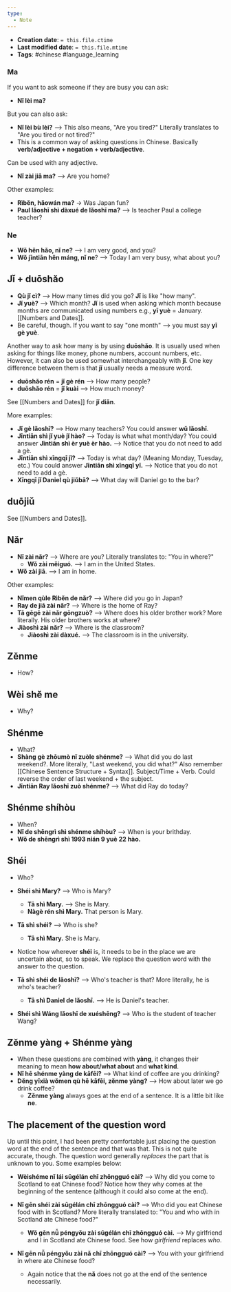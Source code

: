 ```yaml
---
type:
  - Note
---
```


* **Creation date**: `= this.file.ctime`
* **Last modified date**: `= this.file.mtime`
* **Tags**: #chinese #language_learning 

### Ma

If you want to ask someone if they are busy you can ask:
* **Nǐ lèi ma?** 

But you can also ask:
* **Nǐ lèi bù lèi?** --> This also means, "Are you tired?" Literally translates to "Are you tired or not tired?"
* This is a common way of asking questions in Chinese. Basically **verb/adjective + negation + verb/adjective**.

Can be used with any adjective.
* **Nǐ zài jiā ma?** --> Are you home?

Other examples:
* **Rìběn, hǎowán ma?** -> Was Japan fun?
* **Paul lǎoshī shì dàxué de lǎoshī ma?** --> Is teacher Paul a college teacher?
### Ne

* **Wǒ hěn hǎo, nǐ ne?** --> I am very good, and you?
* **Wǒ jīntiān hěn máng, nǐ ne**? --> Today I am very busy, what about you?

## Jǐ + duōshǎo

* **Qù jǐ cì?** --> How many times did you go? **Jǐ** is like "how many".
* **Jǐ yuè?** --> Which month? **Jǐ** is used when asking which month because months are communicated using numbers e.g., **yī yuè** = January. [[Numbers and Dates]].
* Be careful, though. If you want to say "one month" --> you must say **yī gè yuè**.

Another way to ask how many is by using **duōshǎo**. It is usually used when asking for things like money, phone numbers, account numbers, etc. However, it can also be used somewhat interchangeably with **jǐ**. One key difference between them is that **jǐ** usually needs a measure word.

* **duōshǎo rén** = **jǐ gè rén** --> How many people?
* **duōshǎo rén** = **jǐ kuài** --> How much money?

See [[Numbers and Dates]] for **jǐ diǎn**.

More examples:
* **Jǐ gè lǎoshī?** --> How many teachers? You could answer **wǔ lǎoshī**.
* **Jīntiān shì jǐ yuè jǐ hào?** --> Today is what what month/day? You could answer **Jīntiān shì èr yuè èr hào.** --> Notice that you do not need to add a gè.
* **Jīntiān shì xīngqī jǐ?** --> Today is what day? (Meaning Monday, Tuesday, etc.) You could answer **Jīntiān shì xīngqī yī.** --> Notice that you do not need to add a gè.
* **Xīngqī jǐ Daniel qù jiǔbā?** --> What day will Daniel go to the bar?
## duōjiǔ

See [[Numbers and Dates]].
## Nǎr

* **Nǐ zài nǎr?** --> Where are you? Literally translates to: "You in where?"
	* **Wǒ zài měiguó.** --> I am in the United States.
* **Wǒ zài jiā**. --> I am in home.

Other examples:
* **Nǐmen qùle Rìběn de nǎr?** --> Where did you go in Japan?
* **Ray de jiā zài nǎr?** --> Where is the home of Ray?
* **Tā gēgē zài nǎr gōngzuò?** --> Where does his older brother work? More literally. His older brothers works at where?
* **Jiàoshì zài nǎr?** --> Where is the classroom?
	* **Jiàoshì zài dàxué.** --> The classroom is in the university.

## Zěnme

* How?

## Wèi shě me

* Why?

## Shénme

* What?
* **Shàng gè zhōumò nǐ zuòle shénme?** --> What did you do last weekend?. More literally, "Last weekend, you did what?" Also remember [[Chinese Sentence Structure + Syntax]]. Subject/Time + Verb. Could reverse the order of last weekend + the subject.
* **Jīntiān Ray lǎoshī zuò shénme?** --> What did Ray do today?

## Shénme shíhòu

* When?
* **Nǐ de shēngrì shì shénme shíhòu?** --> When is your brithday.
* **Wǒ de shēngrì shì 1993 nián 9 yuè 22 hào.**
## Shéi

* Who?
  
* **Shéi shì Mary?** --> Who is Mary?
	* **Tā shì Mary.** --> She is Mary.
	* **Nàgè rén shì Mary.** That person is Mary.
	  
* **Tā shì shéi?** --> Who is she?
	* **Tā shì Mary.** She is Mary.
	  
* Notice how wherever **shéi** is, it needs to be in the place we are uncertain about, so to speak. We replace the question word with the answer to the question.
  
* **Tā shì shéi de lǎoshī?** --> Who's teacher is that? More literally, he is who's teacher?
	* **Tā shì Daniel de lǎoshī.** --> He is Daniel's teacher.
	  
* **Shéi shì Wáng lǎoshī de xuéshēng?** --> Who is the student of teacher Wang?

## Zěnme yàng + Shénme yàng

* When these questions are combined with **yàng**, it changes their meaning to mean **how about/what about** and **what kind**.
* **Nǐ hē shénme yàng de kāfēi?** --> What kind of coffee are you drinking?
* **Děng yīxià wǒmen qù hē kāfēi, zěnme yàng?** --> How about later we go drink coffee?
	* **Zěnme yàng** always goes at the end of a sentence. It is a little bit like **ne**.
## The placement of the question word

Up until this point, I had been pretty comfortable just placing the question word at the end of the sentence and that was that. This is not quite accurate, though. The question word generally *replaces* the part that is unknown to you. Some examples below:

* **Wèishéme nǐ lái sūgélán chī zhōngguó cài?** --> Why did you come to Scotland to eat Chinese food? Notice how they why comes at the beginning of the sentence (although it could also come at the end).
  
* **Nǐ gēn shéi zài sūgélán chī zhōngguó cài?** --> Who did you eat Chinese food with in Scotland? More literally translated to: "You and who with in Scotland ate Chinese food?"
	* **Wǒ gēn nǚ péngyǒu zài sūgélán chī zhōngguó cài.** --> My girlfriend and I in Scotland ate Chinese food. See how *girlfriend* replaces *who*.
	  
* **Nǐ gēn nǚ péngyǒu zài nǎ chī zhōngguó cài?** --> You with your girlfriend in where ate Chinese food?
	* Again notice that the **nǎ** does not go at the end of the sentence necessarily.